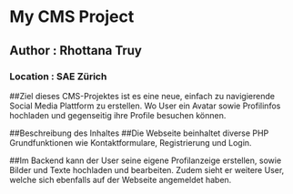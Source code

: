 # My CMS Project
## Author : Rhottana Truy
### Location : SAE Zürich

##Ziel dieses CMS-Projektes ist es eine neue, einfach zu navigierende Social Media Plattform zu erstellen. Wo User ein Avatar sowie Profilinfos hochladen und gegenseitig ihre Profile besuchen können. 


##Beschreibung des Inhaltes 
##Die Webseite beinhaltet diverse PHP Grundfunktionen wie Kontaktformulare, Registrierung und Login.

##Im Backend kann der User seine eigene Profilanzeige erstellen, sowie Bilder und Texte hochladen und bearbeiten. Zudem sieht er weitere User, welche sich ebenfalls auf der Webseite angemeldet haben.


